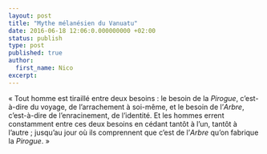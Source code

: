 ```yaml
---
layout: post
title: "Mythe mélanésien du Vanuatu"
date: 2016-06-18 12:06:0.000000000 +02:00
status: publish
type: post
published: true
author:
  first_name: Nico
excerpt:
---
```


« Tout homme est tiraillé entre deux besoins : le besoin de la *Pirogue*, c’est-à-dire du voyage, de l’arrachement à soi-même, et le besoin de l’*Arbre*, c’est-à-dire de l’enracinement, de l’identité. Et les hommes errent constamment entre ces deux besoins en cédant tantôt à l’un, tantôt à l’autre ; jusqu’au jour où ils comprennent que c’est de l’*Arbre* qu’on fabrique la *Pirogue*. »

